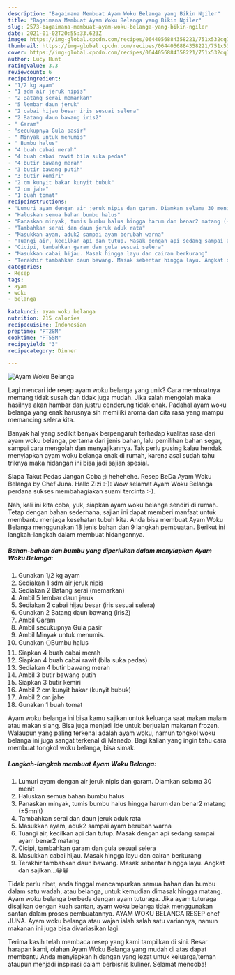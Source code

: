 ```yaml
---
description: "Bagaimana Membuat Ayam Woku Belanga yang Bikin Ngiler"
title: "Bagaimana Membuat Ayam Woku Belanga yang Bikin Ngiler"
slug: 2573-bagaimana-membuat-ayam-woku-belanga-yang-bikin-ngiler
date: 2021-01-02T20:55:33.623Z
image: https://img-global.cpcdn.com/recipes/0644056884358221/751x532cq70/ayam-woku-belanga-foto-resep-utama.jpg
thumbnail: https://img-global.cpcdn.com/recipes/0644056884358221/751x532cq70/ayam-woku-belanga-foto-resep-utama.jpg
cover: https://img-global.cpcdn.com/recipes/0644056884358221/751x532cq70/ayam-woku-belanga-foto-resep-utama.jpg
author: Lucy Hunt
ratingvalue: 3.3
reviewcount: 6
recipeingredient:
- "1/2 kg ayam"
- "1 sdm air jeruk nipis"
- "2 Batang serai memarkan"
- "5 lembar daun jeruk"
- "2 cabai hijau besar iris sesuai selera"
- "2 Batang daun bawang iris2"
- " Garam"
- "secukupnya Gula pasir"
- " Minyak untuk menumis"
- " Bumbu halus"
- "4 buah cabai merah"
- "4 buah cabai rawit bila suka pedas"
- "4 butir bawang merah"
- "3 butir bawang putih"
- "3 butir kemiri"
- "2 cm kunyit bakar kunyit bubuk"
- "2 cm jahe"
- "1 buah tomat"
recipeinstructions:
- "Lumuri ayam dengan air jeruk nipis dan garam. Diamkan selama 30 menit"
- "Haluskan semua bahan bumbu halus"
- "Panaskan minyak, tumis bumbu halus hingga harum dan benar2 matang (±5mnit)"
- "Tambahkan serai dan daun jeruk aduk rata"
- "Masukkan ayam, aduk2 sampai ayam berubah warna"
- "Tuangi air, kecilkan api dan tutup. Masak dengan api sedang sampai ayam benar2 matang"
- "Cicipi, tambahkan garam dan gula sesuai selera"
- "Masukkan cabai hijau. Masak hingga layu dan cairan berkurang"
- "Terakhir tambahkan daun bawang. Masak sebentar hingga layu. Angkat dan sajikan...😀😀"
categories:
- Resep
tags:
- ayam
- woku
- belanga

katakunci: ayam woku belanga 
nutrition: 215 calories
recipecuisine: Indonesian
preptime: "PT28M"
cooktime: "PT55M"
recipeyield: "3"
recipecategory: Dinner

---
```



![Ayam Woku Belanga](https://img-global.cpcdn.com/recipes/0644056884358221/751x532cq70/ayam-woku-belanga-foto-resep-utama.jpg)

Lagi mencari ide resep ayam woku belanga yang unik? Cara membuatnya memang tidak susah dan tidak juga mudah. Jika salah mengolah maka hasilnya akan hambar dan justru cenderung tidak enak. Padahal ayam woku belanga yang enak harusnya sih memiliki aroma dan cita rasa yang mampu memancing selera kita.

Banyak hal yang sedikit banyak berpengaruh terhadap kualitas rasa dari ayam woku belanga, pertama dari jenis bahan, lalu pemilihan bahan segar, sampai cara mengolah dan menyajikannya. Tak perlu pusing kalau hendak menyiapkan ayam woku belanga enak di rumah, karena asal sudah tahu triknya maka hidangan ini bisa jadi sajian spesial.

Siapa Takut Pedas Jangan Coba ;) hehehehe. Resep BeDa Ayam Woku Belanga by Chef Juna. Hallo Zizi :-): Wow selamat Ayam Woku Belanga perdana sukses membahagiakan suami tercinta :-).


Nah, kali ini kita coba, yuk, siapkan ayam woku belanga sendiri di rumah. Tetap dengan bahan sederhana, sajian ini dapat memberi manfaat untuk membantu menjaga kesehatan tubuh kita. Anda bisa membuat Ayam Woku Belanga menggunakan 18 jenis bahan dan 9 langkah pembuatan. Berikut ini langkah-langkah dalam membuat hidangannya.

<!--inarticleads1-->

##### Bahan-bahan dan bumbu yang diperlukan dalam menyiapkan Ayam Woku Belanga:

1. Gunakan 1/2 kg ayam
1. Sediakan 1 sdm air jeruk nipis
1. Sediakan 2 Batang serai (memarkan)
1. Ambil 5 lembar daun jeruk
1. Sediakan 2 cabai hijau besar (iris sesuai selera)
1. Gunakan 2 Batang daun bawang (iris2)
1. Ambil  Garam
1. Ambil secukupnya Gula pasir
1. Ambil  Minyak untuk menumis.
1. Gunakan  🌕Bumbu halus
1. Siapkan 4 buah cabai merah
1. Siapkan 4 buah cabai rawit (bila suka pedas)
1. Sediakan 4 butir bawang merah
1. Ambil 3 butir bawang putih
1. Siapkan 3 butir kemiri
1. Ambil 2 cm kunyit bakar (kunyit bubuk)
1. Ambil 2 cm jahe
1. Gunakan 1 buah tomat


Ayam woku belanga ini bisa kamu sajikan untuk keluarga saat makan malam atau makan siang. Bisa juga menjadi ide untuk berjualan makanan frozen. Walaupun yang paling terkenal adalah ayam woku, namun tongkol woku belanga ini juga sangat terkenal di Manado. Bagi kalian yang ingin tahu cara membuat tongkol woku belanga, bisa simak. 

<!--inarticleads2-->

##### Langkah-langkah membuat Ayam Woku Belanga:

1. Lumuri ayam dengan air jeruk nipis dan garam. Diamkan selama 30 menit
1. Haluskan semua bahan bumbu halus
1. Panaskan minyak, tumis bumbu halus hingga harum dan benar2 matang (±5mnit)
1. Tambahkan serai dan daun jeruk aduk rata
1. Masukkan ayam, aduk2 sampai ayam berubah warna
1. Tuangi air, kecilkan api dan tutup. Masak dengan api sedang sampai ayam benar2 matang
1. Cicipi, tambahkan garam dan gula sesuai selera
1. Masukkan cabai hijau. Masak hingga layu dan cairan berkurang
1. Terakhir tambahkan daun bawang. Masak sebentar hingga layu. Angkat dan sajikan...😀😀


Tidak perlu ribet, anda tinggal mencampurkan semua bahan dan bumbu dalam satu wadah, atau belanga, untuk kemudian dimasak hingga matang. Ayam woku belanga berbeda dengan ayam tuturaga. Jika ayam tuturaga disajikan dengan kuah santan, ayam woku belanga tidak menggunakan santan dalam proses pembuatannya. AYAM WOKU BELANGA RESEP chef JUNA. Ayam woku belanga atau wajan ialah salah satu variannya, namun makanan ini juga bisa divariasikan lagi. 

Terima kasih telah membaca resep yang kami tampilkan di sini. Besar harapan kami, olahan Ayam Woku Belanga yang mudah di atas dapat membantu Anda menyiapkan hidangan yang lezat untuk keluarga/teman ataupun menjadi inspirasi dalam berbisnis kuliner. Selamat mencoba!
